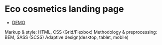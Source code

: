 # Eco cosmetics landing page

- [DEMO](https://linetstg.github.io/Eco_cosmetics/)

Markup & style: HTML, CSS (Grid/Flexbox)
Methodology & preprocessing: BEM, SASS (SCSS)
Adaptive design(desktop, tablet, mobile)